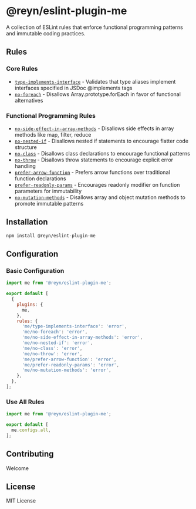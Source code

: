 # @reyn/eslint-plugin-me

A collection of ESLint rules that enforce functional programming patterns and immutable coding practices.

## Rules

### Core Rules

- [`type-implements-interface`](./docs/rules/type-implements-interface.md) - Validates that type aliases implement interfaces specified in JSDoc @implements tags
- [`no-foreach`](./docs/rules/no-foreach.md) - Disallows Array.prototype.forEach in favor of functional alternatives

### Functional Programming Rules

- [`no-side-effect-in-array-methods`](./docs/rules/no-side-effect-in-array-methods.md) - Disallows side effects in array methods like map, filter, reduce
- [`no-nested-if`](./docs/rules/no-nested-if.md) - Disallows nested if statements to encourage flatter code structure
- [`no-class`](./docs/rules/no-class.md) - Disallows class declarations to encourage functional patterns
- [`no-throw`](./docs/rules/no-throw.md) - Disallows throw statements to encourage explicit error handling
- [`prefer-arrow-function`](./docs/rules/prefer-arrow-function.md) - Prefers arrow functions over traditional function declarations
- [`prefer-readonly-params`](./docs/rules/prefer-readonly-params.md) - Encourages readonly modifier on function parameters for immutability
- [`no-mutation-methods`](./docs/rules/no-mutation-methods.md) - Disallows array and object mutation methods to promote immutable patterns

## Installation

```bash
npm install @reyn/eslint-plugin-me
```

## Configuration

### Basic Configuration

```javascript
import me from '@reyn/eslint-plugin-me';

export default [
  {
    plugins: {
      me,
    },
    rules: {
      'me/type-implements-interface': 'error',
      'me/no-foreach': 'error',
      'me/no-side-effect-in-array-methods': 'error',
      'me/no-nested-if': 'error',
      'me/no-class': 'error',
      'me/no-throw': 'error',
      'me/prefer-arrow-function': 'error',
      'me/prefer-readonly-params': 'error',
      'me/no-mutation-methods': 'error',
    },
  },
];
```

### Use All Rules

```javascript
import me from '@reyn/eslint-plugin-me';

export default [
  me.configs.all,
];
```

## Contributing

Welcome

## License

MIT License
